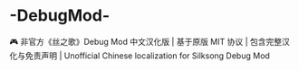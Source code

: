 # -DebugMod-
🎮 非官方《丝之歌》Debug Mod 中文汉化版 | 基于原版 MIT 协议 | 包含完整汉化与免责声明 | Unofficial Chinese localization for Silksong Debug Mod
